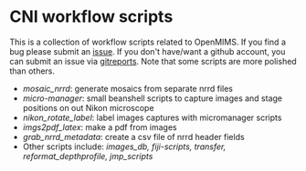 # CNI workflow scripts
This is a  collection of workflow scripts related to OpenMIMS. If you find a bug please submit an [issue](https://github.com/BWHCNI/workflow/issues). If you don't have/want a github account, you can submit an issue via [gitreports](https://gitreports.com/issue/BWHCNI/workflow). Note that some scripts are more polished than others.


- *mosaic_nrrd*: generate mosaics from separate nrrd files
- *micro-manager*: small beanshell scripts to capture images and stage positions on out Nikon microscope
- *nikon_rotate_label*: label images captures with micromanager scripts
- *imgs2pdf_latex*: make a pdf from images
- *grab_nrrd_metadata*: create a csv file of nrrd header fields
- Other scripts include: *images_db, fiji-scripts, transfer, reformat_depthprofile, jmp_scripts*
